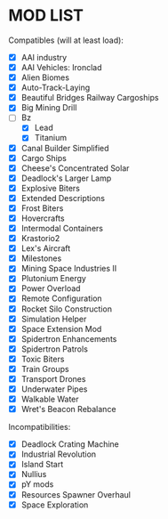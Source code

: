 # MOD LIST

Compatibles (will at least load):
- [x] AAI industry
- [x] AAI Vehicles: Ironclad
- [x] Alien Biomes
- [x] Auto-Track-Laying
- [X] Beautiful Bridges Railway Cargoships
- [x] Big Mining Drill
- [ ] Bz
  - [x] Lead
  - [x] Titanium
- [x] Canal Builder Simplified
- [x] Cargo Ships
- [x] Cheese's Concentrated Solar
- [x] Deadlock's Larger Lamp
- [x] Explosive Biters
- [x] Extended Descriptions
- [x] Frost Biters
- [x] Hovercrafts
- [x] Intermodal Containers
- [x] Krastorio2
- [x] Lex's Aircraft
- [x] Milestones
- [x] Mining Space Industries II
- [x] Plutonium Energy
- [x] Power Overload
- [x] Remote Configuration
- [x] Rocket Silo Construction
- [x] Simulation Helper
- [x] Space Extension Mod
- [x] Spidertron Enhancements
- [x] Spidertron Patrols
- [x] Toxic Biters
- [x] Train Groups
- [x] Transport Drones
- [x] Underwater Pipes
- [x] Walkable Water
- [x] Wret's Beacon Rebalance

Incompatibilities:
- [x] Deadlock Crating Machine
- [x] Industrial Revolution
- [x] Island Start
- [x] Nullius
- [x] pY mods
- [x] Resources Spawner Overhaul
- [x] Space Exploration
